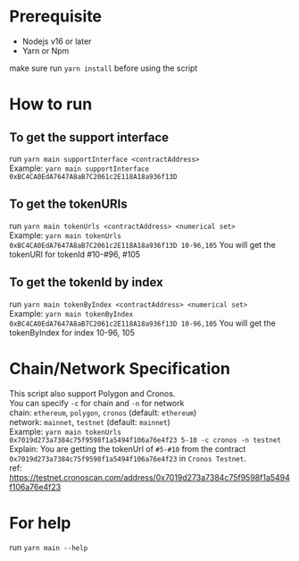 # Prerequisite
- Nodejs v16 or later
- Yarn or Npm

make sure run `yarn install` before using the script

# How to run
## To get the support interface
run `yarn main supportInterface <contractAddress>`\
Example: `yarn main supportInterface 0xBC4CA0EdA7647A8aB7C2061c2E118A18a936f13D`

## To get the tokenURIs
run `yarn main tokenUrls <contractAddress> <numerical set>`\
Example: `yarn main tokenUrls 0xBC4CA0EdA7647A8aB7C2061c2E118A18a936f13D 10-96,105`
You will get the tokenURI for tokenId #10-#96, #105
## To get the tokenId by index
run `yarn main tokenByIndex <contractAddress> <numerical set>`\
Example: `yarn main tokenByIndex 0xBC4CA0EdA7647A8aB7C2061c2E118A18a936f13D 10-96,105`
You will get the tokenByIndex for index 10-96, 105

# Chain/Network Specification
This script also support Polygon and Cronos.\
You can specify `-c` for chain and `-n` for network\
chain: `ethereum`, `polygon`, `cronos` (default: `ethereum`)\
network: `mainnet`, `testnet` (default: `mainnet`)\
Example: `yarn main tokenUrls 0x7019d273a7384c75f9598f1a5494f106a76e4f23 5-10 -c cronos -n testnet`\
Explain: You are getting the tokenUrl of `#5-#10` from the contract `0x7019d273a7384c75f9598f1a5494f106a76e4f23` in `Cronos Testnet`.\
ref: https://testnet.cronoscan.com/address/0x7019d273a7384c75f9598f1a5494f106a76e4f23

# For help
run `yarn main --help`